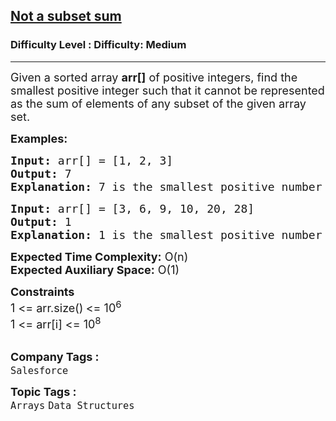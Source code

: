<h2><a href="https://www.geeksforgeeks.org/problems/smallest-number-subset1220/1?timeMachineDate=2024-10-05">Not a subset sum</a></h2><h3>Difficulty Level : Difficulty: Medium</h3><hr><div class="problems_problem_content__Xm_eO"><p><span style="font-size: 18px;">Given a sorted array <strong>arr[]</strong> of positive integers, find the smallest positive integer such that it cannot be represented as the sum of elements of any subset of the given array set.</span></p>
<p><span style="font-size: 18px;"><strong>Examples:</strong></span></p>
<pre><span style="font-size: 18px;"><strong>Input: </strong>arr[] = [1, 2, 3]
<strong>Output:</strong> 7
<strong>Explanation:</strong> 7 is the smallest positive number for which no subset is there with sum 7.
</span></pre>
<pre><span style="font-size: 18px;"><strong>Input: </strong>arr[] = [3, 6, 9, 10, 20, 28]
<strong>Output:</strong> 1
<strong>Explanation:</strong> 1 is the smallest positive number for which no subset is there with sum 1.
</span></pre>
<p><span style="font-size: 18px;"><strong>Expected Time Complexity:</strong> O(n)<br><strong>Expected Auxiliary Space:</strong>&nbsp;O(1)</span></p>
<p><span style="font-size: 18px;"><strong>Constraints</strong><br>1 &lt;= arr.size()<strong>&nbsp;</strong>&lt;= 10<sup>6</sup><br>1 &lt;= arr[i] &lt;= 10<sup>8</sup></span><br>&nbsp;</p></div><p><span style=font-size:18px><strong>Company Tags : </strong><br><code>Salesforce</code>&nbsp;<br><p><span style=font-size:18px><strong>Topic Tags : </strong><br><code>Arrays</code>&nbsp;<code>Data Structures</code>&nbsp;